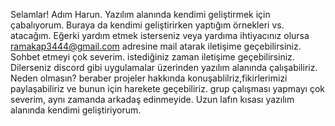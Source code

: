 Selamlar! Adım Harun. Yazılım alanında kendimi geliştirmek için çabalıyorum. Buraya da kendimi geliştirirken yaptığım örnekleri vs. atacağım. 
Eğerki yardım etmek isterseniz veya yardıma ihtiyacınız olursa ramakap3444@gmail.com adresine mail atarak iletişime geçebilirsiniz.
Sohbet etmeyi çok severim. istediğiniz zaman iletişime geçebilirsiniz. 
Dilerseniz discord gibi uygulamalar üzerinden yazılım alanında çalışabiliriz. Neden olmasın?
beraber projeler hakkında konuşablilriz,fikirlerimizi paylaşabiliriz ve bunun için harekete geçebiliriz.
grup çalışması yapmayı çok severim, aynı zamanda arkadaş edinmeyide.
Uzun lafın kısası yazılım alanında kendimi geliştiriyorum.

